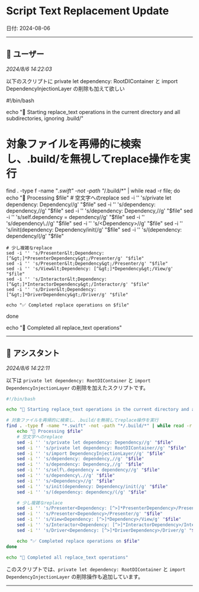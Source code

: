 # Script Text Replacement Update

日付: 2024-08-06

---

## 👤 ユーザー
*2024/8/6 14:22:03*

以下のスクリプトに
private let dependency: RootDIContainer
と
import DependencyInjectionLayer
の削除も加えて欲しい

#!/bin/bash

echo "🔄 Starting replace_text operations in the current directory and all subdirectories, ignoring .build/"

# 対象ファイルを再帰的に検索し、.build/を無視してreplace操作を実行
find . -type f -name "*.swift" -not -path "*/.build/*" | while read -r file; do
    echo "📄 Processing $file"
    # 空文字へのreplace
    sed -i '' 's/private let dependency: Dependency//g' "$file"
    sed -i '' 's/dependency: dependency,//g' "$file"
    sed -i '' 's/dependency: Dependency,//g' "$file"
    sed -i '' 's/self\.dependency = dependency//g' "$file"
    sed -i '' 's/dependency\.//g' "$file"
    sed -i '' 's/&lt;Dependency&gt;//g' "$file"
    sed -i '' 's/init(dependency: Dependency/init(/g' "$file"
    sed -i '' 's/(dependency: dependency/(/g' "$file"

    # 少し複雑なreplace
    sed -i '' 's/Presenter&lt;Dependency: [^&gt;]*PresenterDependency&gt;/Presenter/g' "$file"
    sed -i '' 's/Presenter&lt;Dependency&gt;/Presenter/g' "$file"
    sed -i '' 's/View&lt;Dependency: [^&gt;]*Dependency&gt;/View/g' "$file"
    sed -i '' 's/Interactor&lt;Dependency: [^&gt;]*InteractorDependency&gt;/Interactor/g' "$file"
    sed -i '' 's/Driver&lt;Dependency: [^&gt;]*DriverDependency&gt;/Driver/g' "$file"

    echo "✅ Completed replace operations on $file"
done

echo "🎉 Completed all replace_text operations"

---

## 🤖 アシスタント
*2024/8/6 14:22:11*

以下は `private let dependency: RootDIContainer` と `import DependencyInjectionLayer` の削除を加えたスクリプトです。

```bash
#!/bin/bash

echo "🔄 Starting replace_text operations in the current directory and all subdirectories, ignoring .build/"

# 対象ファイルを再帰的に検索し、.build/を無視してreplace操作を実行
find . -type f -name "*.swift" -not -path "*/.build/*" | while read -r file; do
    echo "📄 Processing $file"
    # 空文字へのreplace
    sed -i '' 's/private let dependency: Dependency//g' "$file"
    sed -i '' 's/private let dependency: RootDIContainer//g' "$file"
    sed -i '' 's/import DependencyInjectionLayer//g' "$file"
    sed -i '' 's/dependency: dependency,//g' "$file"
    sed -i '' 's/dependency: Dependency,//g' "$file"
    sed -i '' 's/self\.dependency = dependency//g' "$file"
    sed -i '' 's/dependency\.//g' "$file"
    sed -i '' 's/<Dependency>//g' "$file"
    sed -i '' 's/init(dependency: Dependency/init(/g' "$file"
    sed -i '' 's/(dependency: dependency/(/g' "$file"

    # 少し複雑なreplace
    sed -i '' 's/Presenter<Dependency: [^>]*PresenterDependency>/Presenter/g' "$file"
    sed -i '' 's/Presenter<Dependency>/Presenter/g' "$file"
    sed -i '' 's/View<Dependency: [^>]*Dependency>/View/g' "$file"
    sed -i '' 's/Interactor<Dependency: [^>]*InteractorDependency>/Interactor/g' "$file"
    sed -i '' 's/Driver<Dependency: [^>]*DriverDependency>/Driver/g' "$file"

    echo "✅ Completed replace operations on $file"
done

echo "🎉 Completed all replace_text operations"
```

このスクリプトでは、`private let dependency: RootDIContainer` と `import DependencyInjectionLayer` の削除操作も追加しています。

---
